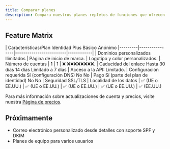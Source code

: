 ```yaml
---
title: Comparar planes
description: Compara nuestros planes repletos de funciones que ofrecen compartir secretos de forma segura con enlaces que caducan, dominios personalizados y opciones de almacenamiento flexibles para particulares y empresas.
---
```



## Feature Matrix

| Características/Plan Identidad Plus Básico Anónimo
|---------|----------------|-------------------------|------------|
| Dominios personalizados Ilimitados
| Página de inicio de marca.
| Logotipo y color personalizados.
| Número de cuentas | 1 | 1 | ❌ ❌❌❌❌❌❌❌❌.
| Caducidad del enlace Hasta 30 días 14 días Limitado a 7 días
| Acceso a la API: Limitado.
| Configuración requerida Sí (configuración DNS) No No
| Pago Sí (parte del plan de identidad) No No
| Seguridad SSL/TLS
| Localidad de los datos | ✅ (UE o EE.UU.) | ✅ (UE o EE.UU.) | ✅ (UE o EE.UU.) | ✅ (UE o EE.UU.) | ✅ (EE.UU.)


Para más información sobre actualizaciones de cuenta y precios, visite nuestra [Página de precios](https://onetimesecret.com/pricing).


## Próximamente

* Correo electrónico personalizado desde detalles con soporte SPF y DKIM
* Planes de equipo para varios usuarios
